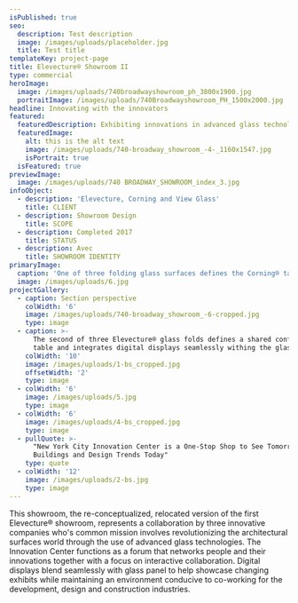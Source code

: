 ```yaml
---
isPublished: true
seo:
  description: Test description
  image: /images/uploads/placeholder.jpg
  title: Test title
templateKey: project-page
title: Elevecture® Showroom II
type: commercial
heroImage:
  image: /images/uploads/740broadwayshowroom_ph_3800x1900.jpg
  portraitImage: /images/uploads/740Broadwayshowroom_PH_1500x2000.jpg
headline: Innovating with the innovators
featured:
  featuredDescription: Exhibiting innovations in advanced glass technologies
  featuredImage:
    alt: this is the alt text
    image: /images/uploads/740-broadway_showroom_-4-_1160x1547.jpg
    isPortrait: true
  isFeatured: true
previewImage:
  image: /images/uploads/740 BROADWAY_SHOWROOM_index_3.jpg
infoObject:
  - description: 'Elevecture, Corning and View Glass'
    title: CLIENT
  - description: Showroom Design
    title: SCOPE
  - description: Completed 2017
    title: STATUS
  - description: Avec
    title: SHOWROOM IDENTITY
primaryImage:
  caption: 'One of three folding glass surfaces defines the Corning® table '
  image: /images/uploads/6.jpg
projectGallery:
  - caption: Section perspective
    colWidth: '6'
    image: /images/uploads/740-broadway_showroom_-6-cropped.jpg
    type: image
  - caption: >-
      The second of three Elevecture® glass folds defines a shared conference
      table and integrates digital displays seamlessly withing the glass surface
    colWidth: '10'
    image: /images/uploads/1-bs_cropped.jpg
    offsetWidth: '2'
    type: image
  - colWidth: '6'
    image: /images/uploads/5.jpg
    type: image
  - colWidth: '6'
    image: /images/uploads/4-bs_cropped.jpg
    type: image
  - pullQuote: >-
      "New York City Innovation Center is a One-Stop Shop to See Tomorrow's
      Buildings and Design Trends Today"
    type: quote
  - colWidth: '12'
    image: /images/uploads/2-bs.jpg
    type: image
---
```

This showroom, the re-conceptualized, relocated version of the first Elevecture® showroom, represents a collaboration by three innovative companies who's common mission involves revolutionizing the architectural surfaces world through the use of advanced glass technologies.   The Innovation Center functions as a forum that networks people and their innovations together with a focus on interactive collaboration. Digital displays blend seamlessly with glass panel to help showcase changing exhibits while maintaining an environment conducive to co-working for the development, design and construction industries.
